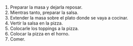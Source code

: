 1. Preparar la masa y dejarla reposar.
2. Mientras tanto, preparar la salsa.
3. Extender la masa sobre el plato donde se vaya a cocinar.
4. Vertir la salsa en la pizza.
5. Colocarle los toppings a la pizza.
6. Colocar la pizza en el horno.
7. Comer.